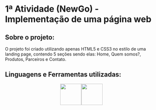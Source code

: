 # 1ª Atividade (NewGo) - Implementação de uma página web



## Sobre o projeto:
O projeto foi criado utilizando apenas HTML5 e CSS3 no estilo de uma landing page, contendo 5 seções sendo elas: Home, Quem somos?, Produtos, Parceiros e Contato.

## Linguagens e Ferramentas utilizadas:
<div style=" display:flex; justify-content:center; align-items:center; width: 100%" >
  <img src="https://cdn.jsdelivr.net/gh/devicons/devicon/icons/html5/html5-plain.svg" width=70px />
  <img src="https://cdn.jsdelivr.net/gh/devicons/devicon/icons/css3/css3-plain.svg" width=70px />
</div>     
          

